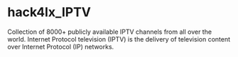 # hack4lx_IPTV
Collection of 8000+ publicly available IPTV channels from all over the world.  Internet Protocol television (IPTV) is the delivery of television content over Internet Protocol (IP) networks.
